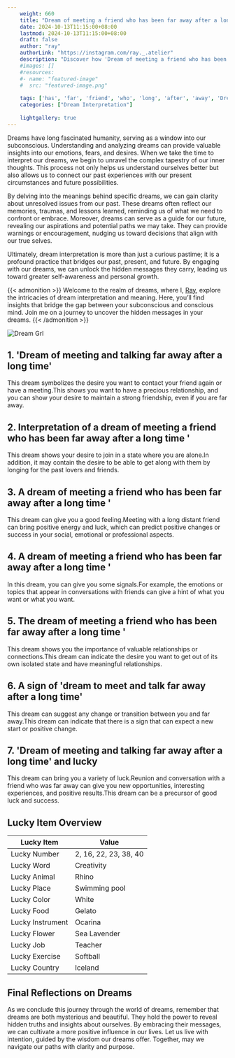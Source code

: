 ```yaml
---
    weight: 660
    title: "Dream of meeting a friend who has been far away after a long time"  # Assuming 'title' column exists
    date: 2024-10-13T11:15:00+08:00
    lastmod: 2024-10-13T11:15:00+08:00
    draft: false
    author: "ray"
    authorLink: "https://instagram.com/ray._.atelier"
    description: "Discover how 'Dream of meeting a friend who has been far away after a long time' can interpret your future and uncover its significant meanings in your life."
    #images: []
    #resources:
    #- name: "featured-image"
    #  src: "featured-image.png"
    
    tags: ['has', 'far', 'friend', 'who', 'long', 'after', 'away', 'Dream', 'meeting', 'a', 'time', 'been', 'of']
    categories: ["Dream Interpretation"]
    
    lightgallery: true
---
```

    
Dreams have long fascinated humanity, serving as a window into our subconscious. Understanding and analyzing dreams can provide valuable insights into our emotions, fears, and desires. When we take the time to interpret our dreams, we begin to unravel the complex tapestry of our inner thoughts. This process not only helps us understand ourselves better but also allows us to connect our past experiences with our present circumstances and future possibilities.

By delving into the meanings behind specific dreams, we can gain clarity about unresolved issues from our past. These dreams often reflect our memories, traumas, and lessons learned, reminding us of what we need to confront or embrace. Moreover, dreams can serve as a guide for our future, revealing our aspirations and potential paths we may take. They can provide warnings or encouragement, nudging us toward decisions that align with our true selves.

Ultimately, dream interpretation is more than just a curious pastime; it is a profound practice that bridges our past, present, and future. By engaging with our dreams, we can unlock the hidden messages they carry, leading us toward greater self-awareness and personal growth.

{{< admonition >}}
Welcome to the realm of dreams, where I, [Ray](https://instagram.com/ray._.atelier), explore the intricacies of dream interpretation and meaning. Here, you’ll find insights that bridge the gap between your subconscious and conscious mind. Join me on a journey to uncover the hidden messages in your dreams.
{{< /admonition >}}

![Dream Grl](https://cdn.pixabay.com/photo/2017/11/02/03/35/gothic-2910057_1280.jpg "Dream Grl")

## 1. 'Dream of meeting and talking far away after a long time'
This dream symbolizes the desire you want to contact your friend again or have a meeting.This shows you want to have a precious relationship, and you can show your desire to maintain a strong friendship, even if you are far away.

## 2. Interpretation of a dream of meeting a friend who has been far away after a long time '
This dream shows your desire to join in a state where you are alone.In addition, it may contain the desire to be able to get along with them by longing for the past lovers and friends.

## 3. A dream of meeting a friend who has been far away after a long time '
This dream can give you a good feeling.Meeting with a long distant friend can bring positive energy and luck, which can predict positive changes or success in your social, emotional or professional aspects.

## 4. A dream of meeting a friend who has been far away after a long time '
In this dream, you can give you some signals.For example, the emotions or topics that appear in conversations with friends can give a hint of what you want or what you want.

## 5. The dream of meeting a friend who has been far away after a long time '
This dream shows you the importance of valuable relationships or connections.This dream can indicate the desire you want to get out of its own isolated state and have meaningful relationships.

## 6. A sign of 'dream to meet and talk far away after a long time'
This dream can suggest any change or transition between you and far away.This dream can indicate that there is a sign that can expect a new start or positive change.

## 7. 'Dream of meeting and talking far away after a long time' and lucky
This dream can bring you a variety of luck.Reunion and conversation with a friend who was far away can give you new opportunities, interesting experiences, and positive results.This dream can be a precursor of good luck and success.

## Lucky Item Overview
| Lucky Item          | Value              |
|---------------|--------------------|
| Lucky Number        | 2, 16, 22, 23, 38, 40  |
| Lucky Word          | Creativity |
| Lucky Animal        | Rhino |
| Lucky Place         | Swimming pool     |
| Lucky Color         | White     |
| Lucky Food          | Gelato      |
| Lucky Instrument    | Ocarina |
| Lucky Flower        | Sea Lavender    |
| Lucky Job           | Teacher       |
| Lucky Exercise      | Softball  |
| Lucky Country       | Iceland    |


##  Final Reflections on Dreams

As we conclude this journey through the world of dreams, remember that dreams are both mysterious and beautiful. They hold the power to reveal hidden truths and insights about ourselves. By embracing their messages, we can cultivate a more positive influence in our lives. Let us live with intention, guided by the wisdom our dreams offer. Together, may we navigate our paths with clarity and purpose.
